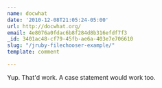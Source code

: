 ```yaml
---
name: docwhat
date: '2010-12-08T21:05:24-05:00'
url: http://docwhat.org/
email: 4e8076a0fdac6b8f284d8b316efdf7f3
_id: 3401ac48-cf79-45fb-ae6a-403e7e706610
slug: "/jruby-filechooser-example/"
template: comment

---
```


Yup. That'd work.  A case statement would work too.
